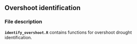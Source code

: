 ## Overshoot identification
### File description
**``identify_overshoot.R``**  contains functions for overshoot drought identification.
